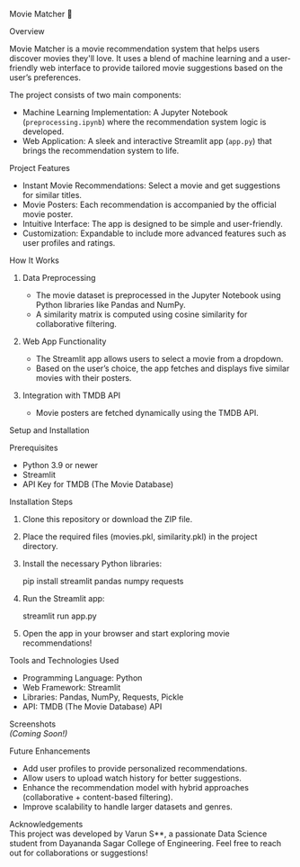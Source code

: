 



Movie Matcher 🎥

Overview
  
Movie Matcher is a movie recommendation system that helps users discover movies they'll love. It uses a blend of machine learning and a user-friendly web interface to provide tailored movie suggestions based on the user’s preferences.

The project consists of two main components:  
- Machine Learning Implementation: A Jupyter Notebook (`preprocessing.ipynb`) where the recommendation system logic is developed.
- Web Application: A sleek and interactive Streamlit app (`app.py`) that brings the recommendation system to life.



Project Features  
- Instant Movie Recommendations: Select a movie and get suggestions for similar titles.  
- Movie Posters: Each recommendation is accompanied by the official movie poster.  
- Intuitive Interface: The app is designed to be simple and user-friendly.  
- Customization: Expandable to include more advanced features such as user profiles and ratings.  



How It Works  
1. Data Preprocessing  
   - The movie dataset is preprocessed in the Jupyter Notebook using Python libraries like Pandas and NumPy.
   - A similarity matrix is computed using cosine similarity for collaborative filtering.  

2. Web App Functionality  
   - The Streamlit app allows users to select a movie from a dropdown.
   - Based on the user’s choice, the app fetches and displays five similar movies with their posters.

3. Integration with TMDB API  
   - Movie posters are fetched dynamically using the TMDB API.



Setup and Installation  

Prerequisites  
- Python 3.9 or newer  
- Streamlit  
- API Key for TMDB (The Movie Database)

Installation Steps  
1. Clone this repository or download the ZIP file.  
2. Place the required files (movies.pkl, similarity.pkl) in the project directory.  
3. Install the necessary Python libraries:  
   
   pip install streamlit pandas numpy requests
     
4. Run the Streamlit app:  
   
   streamlit run app.py
     
5. Open the app in your browser and start exploring movie recommendations!



 Tools and Technologies Used  
- Programming Language: Python  
- Web Framework: Streamlit  
- Libraries: Pandas, NumPy, Requests, Pickle  
- API: TMDB (The Movie Database) API  



Screenshots  
_(Coming Soon!)_



Future Enhancements  
- Add user profiles to provide personalized recommendations.  
- Allow users to upload watch history for better suggestions.  
- Enhance the recommendation model with hybrid approaches (collaborative + content-based filtering).  
- Improve scalability to handle larger datasets and genres.



Acknowledgements  
This project was developed by Varun S**, a passionate Data Science student from Dayananda Sagar College of Engineering. Feel free to reach out for collaborations or suggestions!


